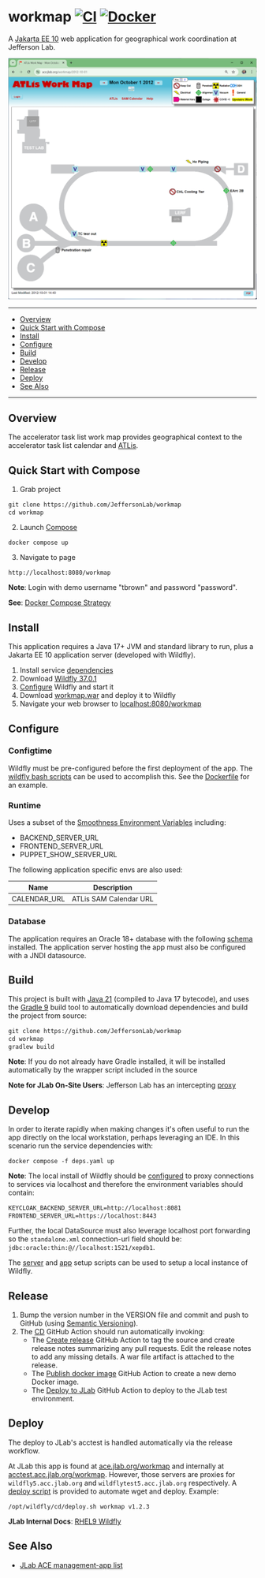 # workmap [![CI](https://github.com/JeffersonLab/workmap/actions/workflows/ci.yaml/badge.svg)](https://github.com/JeffersonLab/workmap/actions/workflows/ci.yaml) [![Docker](https://img.shields.io/docker/v/jeffersonlab/workmap?sort=semver&label=DockerHub)](https://hub.docker.com/r/jeffersonlab/workmap)
A [Jakarta EE 10](https://en.wikipedia.org/wiki/Jakarta_EE) web application for geographical work coordination at Jefferson Lab.


![Screenshot](https://github.com/JeffersonLab/workmap/raw/main/Screenshot.png?raw=true "Screenshot")

---
- [Overview](https://github.com/JeffersonLab/workmap#overview)
- [Quick Start with Compose](https://github.com/JeffersonLab/workmap#quick-start-with-compose)
- [Install](https://github.com/JeffersonLab/workmap#install)
- [Configure](https://github.com/JeffersonLab/workmap#configure)
- [Build](https://github.com/JeffersonLab/workmap#build)
- [Develop](https://github.com/JeffersonLab/workmap#develop)
- [Release](https://github.com/JeffersonLab/workmap#release)
- [Deploy](https://github.com/JeffersonLab/workmap#deploy)
- [See Also](https://github.com/JeffersonLab/workmap#see-also)   
---

## Overview
The accelerator task list work map provides geographical context to the accelerator task list calendar and [ATLis](https://tasklists.jlab.org/).

## Quick Start with Compose
1. Grab project
```
git clone https://github.com/JeffersonLab/workmap
cd workmap
```
2. Launch [Compose](https://github.com/docker/compose)
```
docker compose up
```
3. Navigate to page
```
http://localhost:8080/workmap
```

**Note**: Login with demo username "tbrown" and password "password".

**See**: [Docker Compose Strategy](https://gist.github.com/slominskir/a7da801e8259f5974c978f9c3091d52c)

## Install
This application requires a Java 17+ JVM and standard library to run, plus a Jakarta EE 10 application server (developed with Wildfly).

1. Install service [dependencies](https://github.com/JeffersonLab/workmap/blob/main/deps.yaml)
2. Download [Wildfly 37.0.1](https://www.wildfly.org/downloads/)
3. [Configure](https://github.com/JeffersonLab/workmap#configure) Wildfly and start it
4. Download [workmap.war](https://github.com/JeffersonLab/workmap/releases) and deploy it to Wildfly
5. Navigate your web browser to [localhost:8080/workmap](http://localhost:8080/workmap)


## Configure

### Configtime
Wildfly must be pre-configured before the first deployment of the app.  The [wildfly bash scripts](https://github.com/JeffersonLab/wildfly#configure) can be used to accomplish this.  See the [Dockerfile](https://github.com/JeffersonLab/workmap/blob/main/Dockerfile) for an example.

### Runtime
Uses a subset of the [Smoothness Environment Variables](https://github.com/JeffersonLab/smoothness#global-runtime) including:
 - BACKEND_SERVER_URL
 - FRONTEND_SERVER_URL
 - PUPPET_SHOW_SERVER_URL
 
 The following application specific envs are also used:

| Name                              | Description            |
|-----------------------------------|------------------------|
| CALENDAR_URL                      | ATLis SAM Calendar URL |

### Database
The application requires an Oracle 18+ database with the following [schema](https://github.com/JeffersonLab/workmap/tree/main/docker/oracle/setup) installed.   The application server hosting the app must also be configured with a JNDI datasource.

## Build
This project is built with [Java 21](https://adoptium.net/) (compiled to Java 17 bytecode), and uses the [Gradle 9](https://gradle.org/) build tool to automatically download dependencies and build the project from source:

```
git clone https://github.com/JeffersonLab/workmap
cd workmap
gradlew build
```
**Note**: If you do not already have Gradle installed, it will be installed automatically by the wrapper script included in the source

**Note for JLab On-Site Users**: Jefferson Lab has an intercepting [proxy](https://gist.github.com/slominskir/92c25a033db93a90184a5994e71d0b78)

## Develop
In order to iterate rapidly when making changes it's often useful to run the app directly on the local workstation, perhaps leveraging an IDE.  In this scenario run the service dependencies with:
```
docker compose -f deps.yaml up
```
**Note**: The local install of Wildfly should be [configured](https://github.com/JeffersonLab/workmap#configure) to proxy connections to services via localhost and therefore the environment variables should contain:
```
KEYCLOAK_BACKEND_SERVER_URL=http://localhost:8081
FRONTEND_SERVER_URL=https://localhost:8443
```
Further, the local DataSource must also leverage localhost port forwarding so the `standalone.xml` connection-url field should be: `jdbc:oracle:thin:@//localhost:1521/xepdb1`.  

The [server](https://github.com/JeffersonLab/wildfly/blob/main/scripts/server-setup.sh) and [app](https://github.com/JeffersonLab/wildfly/blob/main/scripts/app-setup.sh) setup scripts can be used to setup a local instance of Wildfly. 

## Release
1. Bump the version number in the VERSION file and commit and push to GitHub (using [Semantic Versioning](https://semver.org/)).
2. The [CD](https://github.com/JeffersonLab/workmap/blob/main/.github/workflows/cd.yaml) GitHub Action should run automatically invoking:
    - The [Create release](https://github.com/JeffersonLab/java-workflows/blob/main/.github/workflows/gh-release.yaml) GitHub Action to tag the source and create release notes summarizing any pull requests.   Edit the release notes to add any missing details.  A war file artifact is attached to the release.
    - The [Publish docker image](https://github.com/JeffersonLab/container-workflows/blob/main/.github/workflows/docker-publish.yaml) GitHub Action to create a new demo Docker image.
   - The [Deploy to JLab](https://github.com/JeffersonLab/general-workflows/blob/main/.github/workflows/jlab-deploy-app.yaml) GitHub Action to deploy to the JLab test environment.

## Deploy
The deploy to JLab's acctest is handled automatically via the release workflow.

At JLab this app is found at [ace.jlab.org/workmap](https://ace.jlab.org/workmap) and internally at [acctest.acc.jlab.org/workmap](https://acctest.acc.jlab.org/workmap).  However, those servers are proxies for `wildfly5.acc.jlab.org` and `wildflytest5.acc.jlab.org` respectively.   A [deploy script](https://github.com/JeffersonLab/wildfly/blob/main/scripts/deploy.sh) is provided to automate wget and deploy.  Example:

```
/opt/wildfly/cd/deploy.sh workmap v1.2.3
```

**JLab Internal Docs**: [RHEL9 Wildfly](https://acgdocs.acc.jlab.org/en/ace/builds/rhel9-wildfly)

## See Also
 - [JLab ACE management-app list](https://github.com/search?q=org%3Ajeffersonlab+topic%3Aace+topic%3Amanagement-app&type=repositories)
